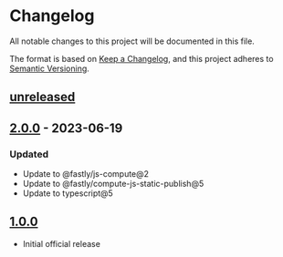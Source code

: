 # Changelog

All notable changes to this project will be documented in this file.

The format is based on [Keep a Changelog](https://keepachangelog.com/en/1.0.0/),
and this project adheres to [Semantic Versioning](https://semver.org/spec/v2.0.0.html).

## [unreleased]

## [2.0.0] - 2023-06-19

### Updated

- Update to @fastly/js-compute@2
- Update to @fastly/compute-js-static-publish@5
- Update to typescript@5

## [1.0.0]

- Initial official release

[unreleased]: https://github.com/fastly/compute-js-static-publish/compare/v2.0.0...HEAD
[2.0.0]: https://github.com/fastly/compute-js-static-publish/compare/v1.0.0...v2.0.0
[1.0.0]: https://github.com/fastly/remix-compute-js/releases/tag/v1.0.0
